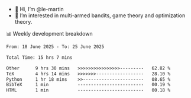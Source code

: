 - 👋 Hi, I’m @le-martin
- 👀 I’m interested in multi-armed bandits, game theory and optimization theory.
<!---- 💞️ I’m looking to collaborate on ...
- 📫 How to reach me ...-->

<!---
Tutorial for using WakaTime stats in GitHub profile: https://github.com/athul/waka-readme
-->

📊 Weekly development breakdown
<!--START_SECTION:waka-->

```txt
From: 18 June 2025 - To: 25 June 2025

Total Time: 15 hrs 7 mins

Other      9 hrs 30 mins   >>>>>>>>>>>>>>>>---------   62.82 %
TeX        4 hrs 14 mins   >>>>>>>------------------   28.10 %
Python     1 hr 18 mins    >>-----------------------   08.65 %
BibTeX     1 min           -------------------------   00.19 %
HTML       1 min           -------------------------   00.18 %
```

<!--END_SECTION:waka-->

<!---
le-martin/le-martin is a ✨ special ✨ repository because its `README.md` (this file) appears on your GitHub profile.
You can click the Preview link to take a look at your changes.
--->

